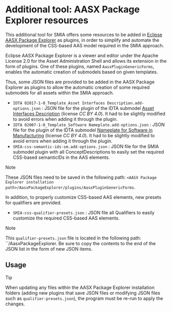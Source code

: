 # Additional tool: AASX Package Explorer resources

This additional tool for SMIA offers some resources to be added in [Eclipse AASX Package Explorer](https://github.com/eclipse-aaspe/package-explorer) as plugins, in order to simplify and automate the development of the CSS-based AAS model required in the SMIA approach.

Eclipse AASX Package Explorer is a viewer and editor under the Apache License 2.0 for the Asset Administration Shell and allows its extension in the form of plugins. One of these plugins, named ``AasxPluginGenericForms``, enables the automatic creation of submodels based on given templates.

Thus, some JSON files are provided to be added in the AASX Package Explorer as plugins to allow the automatic creation of some required submodels for all assets within the SMIA approach.

- ``IDTA 02017-1-0_Template_Asset Interfaces Description.add-options.json`` : JSON file for the plugin of the IDTA submodel [Asset Interfaces Description](https://github.com/admin-shell-io/submodel-templates/tree/main/published/Asset%20Interfaces%20Description/1/0) (license *CC BY 4.0*). It had to be slightly modified to avoid errors when adding it through the plugin.
- ``IDTA 02007-1-0_Template_Software Nameplate.add-options.json`` : JSON file for the plugin of the IDTA submodel [Nameplate for Software in Manufacturing](https://github.com/admin-shell-io/submodel-templates/tree/main/published/Software%20Nameplate/1/0) (license *CC BY 4.0*). It had to be slightly modified to avoid errors when adding it through the plugin.
- ``SMIA-css-semantic-ids-sm.add-options.json`` : JSON file for the SMIA submodel plugin with all ConceptDescriptions to easily set the required CSS-based semanticIDs in the AAS elements.

> [!NOTE]
> These JSON files need to be saved in the following path: ``<AASX Package Explorer installation path>/AasxPackageExplorer/plugins/AasxPluginGenericForms``.

In addition, to properly customize CSS-based AAS elements, new presets for qualifiers are provided.

- ``SMIA-css-qualifier-presets.json`` : JSON file all Qualifiers to easily customize the required CSS-based AAS elements.

> [!NOTE]
> This ``qualifier-presets.json`` file is located in the following path: ``<AASX Package Explorer installation path>/AasxPackageExplorer. Be sure to copy the contents to the end of the JSON list in the form of new JSON items.

## Usage

> [!TIP]
> When updating any files within the AASX Package Explorer installation folders (adding new plugins that save JSON files or modifying JSON files such as ``qualifier-presets.json``), the program must be re-run to apply the changes.  


